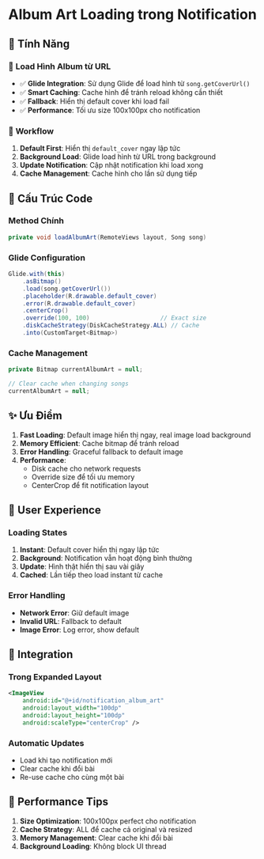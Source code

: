 # Album Art Loading trong Notification

## 🎯 Tính Năng

### 📸 **Load Hình Album từ URL**
- ✅ **Glide Integration**: Sử dụng Glide để load hình từ `song.getCoverUrl()`
- ✅ **Smart Caching**: Cache hình để tránh reload không cần thiết
- ✅ **Fallback**: Hiển thị default cover khi load fail
- ✅ **Performance**: Tối ưu size 100x100px cho notification

### 🔄 **Workflow**

1. **Default First**: Hiển thị `default_cover` ngay lập tức
2. **Background Load**: Glide load hình từ URL trong background
3. **Update Notification**: Cập nhật notification khi load xong
4. **Cache Management**: Cache hình cho lần sử dụng tiếp

## 🔧 **Cấu Trúc Code**

### Method Chính
```java
private void loadAlbumArt(RemoteViews layout, Song song)
```

### Glide Configuration
```java
Glide.with(this)
    .asBitmap()
    .load(song.getCoverUrl())
    .placeholder(R.drawable.default_cover)
    .error(R.drawable.default_cover)
    .centerCrop()
    .override(100, 100)                    // Exact size
    .diskCacheStrategy(DiskCacheStrategy.ALL) // Cache
    .into(CustomTarget<Bitmap>)
```

### Cache Management
```java
private Bitmap currentAlbumArt = null;

// Clear cache when changing songs
currentAlbumArt = null;
```

## ✨ **Ưu Điểm**

1. **Fast Loading**: Default image hiển thị ngay, real image load background
2. **Memory Efficient**: Cache bitmap để tránh reload
3. **Error Handling**: Graceful fallback to default image
4. **Performance**: 
   - Disk cache cho network requests
   - Override size để tối ưu memory
   - CenterCrop để fit notification layout

## 📱 **User Experience**

### Loading States
1. **Instant**: Default cover hiển thị ngay lập tức
2. **Background**: Notification vẫn hoạt động bình thường
3. **Update**: Hình thật hiển thị sau vài giây
4. **Cached**: Lần tiếp theo load instant từ cache

### Error Handling
- **Network Error**: Giữ default image
- **Invalid URL**: Fallback to default
- **Image Error**: Log error, show default

## 🎵 **Integration**

### Trong Expanded Layout
```xml
<ImageView
    android:id="@+id/notification_album_art"
    android:layout_width="100dp"
    android:layout_height="100dp"
    android:scaleType="centerCrop" />
```

### Automatic Updates
- Load khi tạo notification mới
- Clear cache khi đổi bài
- Re-use cache cho cùng một bài

## 🚀 **Performance Tips**

1. **Size Optimization**: 100x100px perfect cho notification
2. **Cache Strategy**: ALL để cache cả original và resized
3. **Memory Management**: Clear cache khi đổi bài
4. **Background Loading**: Không block UI thread 